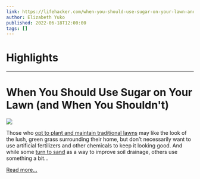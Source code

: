 ```yaml
---
link: https://lifehacker.com/when-you-should-use-sugar-on-your-lawn-and-when-you-sh-1849079274
author: Elizabeth Yuko
published: 2022-06-18T12:00:00
tags: []
---
```

# Highlights


---
# When You Should Use Sugar on Your Lawn (and When You Shouldn't)
![](https://i.kinja-img.com/gawker-media/image/upload/s--wiNcqhPu--/c_fit,fl_progressive,q_80,w_636/79a78d67e8112af9ba9fc04f21becbf1.jpg)

Those who [opt to plant and maintain traditional lawns](https://lifehacker.com/fuck-lawns-1847736416) may like the look of the lush, green grass surrounding their home, but don’t necessarily want to use artificial fertilizers and other chemicals to keep it looking good. And while some [turn to sand](https://lifehacker.com/when-you-should-use-sand-on-your-lawn-and-when-you-sho-1848947235) as a way to improve soil drainage, others use something a bit…

[Read more...](https://lifehacker.com/when-you-should-use-sugar-on-your-lawn-and-when-you-sh-1849079274)